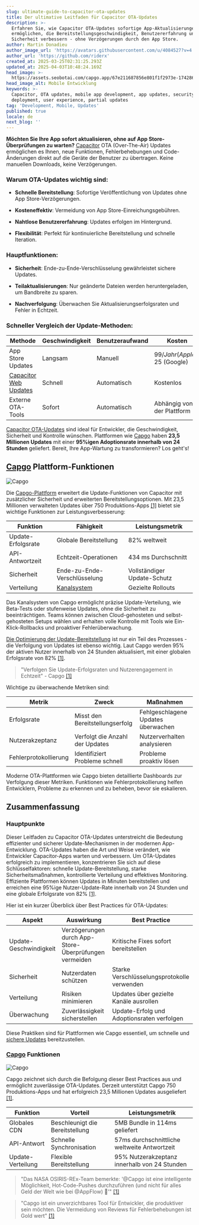 ```yaml
---
slug: ultimate-guide-to-capacitor-ota-updates
title: Der ultimative Leitfaden für Capacitor OTA-Updates
description: >-
  Erfahren Sie, wie Capacitor OTA-Updates sofortige App-Aktualisierungen
  ermöglichen, die Bereitstellungsgeschwindigkeit, Benutzererfahrung und
  Sicherheit verbessern - ohne Verzögerungen durch den App Store.
author: Martin Donadieu
author_image_url: 'https://avatars.githubusercontent.com/u/4084527?v=4'
author_url: 'https://github.com/riderx'
created_at: 2025-03-25T02:31:25.293Z
updated_at: 2025-04-03T10:48:24.169Z
head_image: >-
  https://assets.seobotai.com/capgo.app/67e211687856e801f1f2973e-1742869897761.jpg
head_image_alt: Mobile Entwicklung
keywords: >-
  Capacitor, OTA updates, mobile app development, app updates, security,
  deployment, user experience, partial updates
tag: 'Development, Mobile, Updates'
published: true
locale: de
next_blog: ''
---
```

**Möchten Sie Ihre App sofort aktualisieren, ohne auf App Store-Überprüfungen zu warten?** [Capacitor](https://capacitorjs.com/) OTA (Over-The-Air) Updates ermöglichen es Ihnen, neue Funktionen, Fehlerbehebungen und Code-Änderungen direkt auf die Geräte der Benutzer zu übertragen. Keine manuellen Downloads, keine Verzögerungen.

### Warum OTA-Updates wichtig sind:

-   **Schnelle Bereitstellung**: Sofortige Veröffentlichung von Updates ohne App Store-Verzögerungen.
    
-   **Kosteneffektiv**: Vermeidung von App Store-Einreichungsgebühren.
    
-   **Nahtlose Benutzererfahrung**: Updates erfolgen im Hintergrund.
    
-   **Flexibilität**: Perfekt für kontinuierliche Bereitstellung und schnelle Iteration.
    

### Hauptfunktionen:

-   **Sicherheit**: Ende-zu-Ende-Verschlüsselung gewährleistet sichere Updates.
    
-   **Teilaktualisierungen**: Nur geänderte Dateien werden heruntergeladen, um Bandbreite zu sparen.
    
-   **Nachverfolgung**: Überwachen Sie Aktualisierungserfolgsraten und Fehler in Echtzeit.
    

### Schneller Vergleich der Update-Methoden:

| Methode | Geschwindigkeit | Benutzeraufwand | Kosten | Am besten geeignet für |
| --- | --- | --- | --- | --- |
| App Store Updates | Langsam | Manuell | 99$/Jahr (Apple), 25$ (Google) | Hauptversionsveröffentlichungen |
| [Capacitor Web Updates](https://capgo.app/docs/) | Schnell | Automatisch | Kostenlos | Kleinere Fixes/Funktionen |
| Externe OTA-Tools | Sofort | Automatisch | Abhängig von der Plattform | Sichere, gezielte Updates |

[Capacitor OTA-Updates](https://capgo.app/) sind ideal für Entwickler, die Geschwindigkeit, Sicherheit und Kontrolle wünschen. Plattformen wie [Capgo](https://capgo.app/) haben **23,5 Millionen Updates** mit einer **95%igen Adoptionsrate innerhalb von 24 Stunden** geliefert. Bereit, Ihre App-Wartung zu transformieren? Los geht's!

## [Capgo](https://capgo.app/) Plattform-Funktionen

![Capgo](https://assets.seobotai.com/capgo.app/67e88f5c283d21cbd67a8bd9/93c1d42fe1ebf1e9553e1e7f4f856f98.jpg)

Die [Capgo-Plattform](https://capgo.app/docs/webapp/) erweitert die Update-Funktionen von Capacitor mit zusätzlicher Sicherheit und erweiterten Bereitstellungsoptionen. Mit 23,5 Millionen verwalteten Updates über 750 Produktions-Apps [\[1\]](https://capgo.app/) bietet sie wichtige Funktionen zur Leistungsverbesserung:

| Funktion | Fähigkeit | Leistungsmetrik |
| --- | --- | --- |
| Update-Erfolgsrate | Globale Bereitstellung | 82% weltweit |
| API-Antwortzeit | Echtzeit-Operationen | 434 ms Durchschnitt |
| Sicherheit | Ende-zu-Ende-Verschlüsselung | Vollständiger Update-Schutz |
| Verteilung | [Kanalsystem](https://capgo.app/docs/plugin/cloud-mode/channel-system/) | Gezielte Rollouts |

Das Kanalsystem von Capgo ermöglicht präzise Update-Verteilung, wie Beta-Tests oder stufenweise Updates, ohne die Sicherheit zu beeinträchtigen. Teams können zwischen Cloud-gehosteten und selbst-gehosteten Setups wählen und erhalten volle Kontrolle mit Tools wie Ein-Klick-Rollbacks und proaktiver Fehlerüberwachung.

[Die Optimierung der Update-Bereitstellung](https://capgo.app/blog/optimise-your-images-for-updates/) ist nur ein Teil des Prozesses - die Verfolgung von Updates ist ebenso wichtig. Laut Capgo werden 95% der aktiven Nutzer innerhalb von 24 Stunden aktualisiert, mit einer globalen Erfolgsrate von 82% [\[1\]](https://capgo.app/).

> "Verfolgen Sie Update-Erfolgsraten und Nutzerengagement in Echtzeit" - Capgo [\[1\]](https://capgo.app/)

Wichtige zu überwachende Metriken sind:

| Metrik | Zweck | Maßnahmen |
| --- | --- | --- |
| Erfolgsrate | Misst den Bereitstellungserfolg | Fehlgeschlagene Updates überwachen |
| Nutzerakzeptanz | Verfolgt die Anzahl der Updates | Nutzerverhalten analysieren |
| Fehlerprotokollierung | Identifiziert Probleme schnell | Probleme proaktiv lösen |

Moderne OTA-Plattformen wie Capgo bieten detaillierte Dashboards zur Verfolgung dieser Metriken. Funktionen wie Fehlerprotokollierung helfen Entwicklern, Probleme zu erkennen und zu beheben, bevor sie eskalieren.

## Zusammenfassung

### Hauptpunkte

Dieser Leitfaden zu Capacitor OTA-Updates unterstreicht die Bedeutung effizienter und sicherer Update-Mechanismen in der modernen App-Entwicklung. OTA-Updates haben die Art und Weise verändert, wie Entwickler Capacitor-Apps warten und verbessern. Um OTA-Updates erfolgreich zu implementieren, konzentrieren Sie sich auf diese Schlüsselfaktoren: schnelle Update-Bereitstellung, starke Sicherheitsmaßnahmen, kontrollierte Verteilung und effektives Monitoring. Effiziente Plattformen können Updates in Minuten bereitstellen und erreichen eine 95%ige Nutzer-Update-Rate innerhalb von 24 Stunden und eine globale Erfolgsrate von 82% [\[1\]](https://capgo.app/).

Hier ist ein kurzer Überblick über Best Practices für OTA-Updates:

| Aspekt | Auswirkung | Best Practice |
| --- | --- | --- |
| Update-Geschwindigkeit | Verzögerungen durch App-Store-Überprüfungen vermeiden | Kritische Fixes sofort bereitstellen |
| Sicherheit | Nutzerdaten schützen | Starke Verschlüsselungsprotokolle verwenden |
| Verteilung | Risiken minimieren | Updates über gezielte Kanäle ausrollen |
| Überwachung | Zuverlässigkeit sicherstellen | Update-Erfolg und Adoptionsraten verfolgen |

Diese Praktiken sind für Plattformen wie Capgo essentiell, um schnelle und [sichere Updates](https://capgo.app/docs/plugin/cloud-mode/hybrid-update/) bereitzustellen.

### [Capgo](https://capgo.app/) Funktionen

![Capgo](https://assets.seobotai.com/capgo.app/67e211687856e801f1f2973e/248f5ad4814006d64d1f6a7ab727c6b9.jpg)

Capgo zeichnet sich durch die Befolgung dieser Best Practices aus und ermöglicht zuverlässige OTA-Updates. Derzeit unterstützt Capgo 750 Produktions-Apps und hat erfolgreich 23,5 Millionen Updates ausgeliefert [\[1\]](https://capgo.app/).

| Funktion | Vorteil | Leistungsmetrik |
| --- | --- | --- |
| Globales CDN | Beschleunigt die Bereitstellung | 5MB Bundle in 114ms geliefert |
| API-Antwort | Schnelle Synchronisation | 57ms durchschnittliche weltweite Antwortzeit |
| Update-Verteilung | Flexible Bereitstellung | 95% Nutzerakzeptanz innerhalb von 24 Stunden |

> "Das NASA OSIRIS-REx-Team bemerkte: '@Capgo ist eine intelligente Möglichkeit, Hot-Code-Pushes durchzuführen (und nicht für alles Geld der Welt wie bei @AppFlow) 🙂'" [\[1\]](https://capgo.app/)

> "Capgo ist ein unverzichtbares Tool für Entwickler, die produktiver sein möchten. Die Vermeidung von Reviews für Fehlerbehebungen ist Gold wert" [\[1\]](https://capgo.app/)
